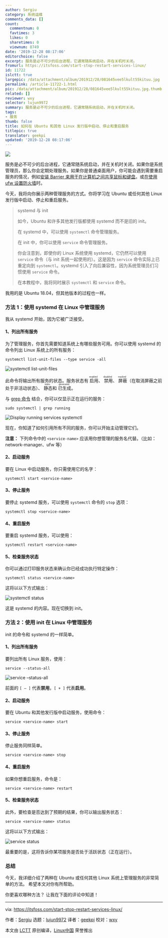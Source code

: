 ```yaml
---
author: Sergiu
category: 系统运维
comments_data: []
count:
  commentnum: 0
  favtimes: 3
  likes: 0
  sharetimes: 0
  viewnum: 8749
date: '2019-12-28 08:17:06'
editorchoice: false
excerpt: 服务是必不可少的后台进程，它通常随系统启动，并在关机时关闭。
fromurl: https://itsfoss.com/start-stop-restart-services-linux/
id: 11722
islctt: true
largepic: /data/attachment/album/201912/28/081645vee5lkult55kituu.jpg
permalink: /article-11722-1.html
pic: /data/attachment/album/201912/28/081645vee5lkult55kituu.jpg.thumb.jpg
related: []
reviewer: wxy
selector: lujun9972
summary: 服务是必不可少的后台进程，它通常随系统启动，并在关机时关闭。
tags:
- 服务
thumb: false
title: 如何在 Ubuntu 和其他 Linux 发行版中启动、停止和重启服务
titlepic: true
translator: geekpi
updated: '2019-12-28 08:17:06'
---
```


![](/data/attachment/album/201912/28/081645vee5lkult55kituu.jpg)


服务是必不可少的后台进程，它通常随系统启动，并在关机时关闭。如果你是系统管理员，那么你会定期处理服务。如果你是普通桌面用户，你可能会遇到需要重启服务的情况，例如[安装 Barrier 来用于在计算机之间共享鼠标和键盘](https://itsfoss.com/keyboard-mouse-sharing-between-computers/)。或[在使用 ufw 设置防火墙](https://itsfoss.com/set-up-firewall-gufw/)时。


今天，我将向你展示两种管理服务的方式。你将学习在 Ubuntu 或任何其他 Linux 发行版中启动、停止和重启服务。



> 
> systemd 与 init
> 
> 
> 如今，Ubuntu 和许多其他发行版都使用 systemd 而不是旧的 init。
> 
> 
> 在 systemd 中，可以使用 `systemctl` 命令管理服务。
> 
> 
> 在 init 中，你可以使用 `service` 命令管理服务。
> 
> 
> 你会注意到，即使你的 Linux 系统使用 systemd，它仍然可以使用 `service` 命令（与 init 系统一起使用的）。这是因为 `service` 命令实际上已重定向到 `systemctl`。systemd 引入了向后兼容性，因为系统管理员们习惯使用 `service` 命令。
> 
> 
> 在本教程中，我将同时展示 `systemctl` 和 `service` 命令。
> 
> 
> 


我用的是 Ubuntu 18.04，但其他版本的过程也一样。


### 方法 1：使用 systemd 在 Linux 中管理服务


我从 systemd 开始，因为它被广泛接受。


#### 1、列出所有服务


为了管理服务，你首先需要知道系统上有哪些服务可用。你可以使用 systemd 的命令列出 Linux 系统上的所有服务：



```
systemctl list-unit-files --type service -all
```

![systemctl list-unit-files](/data/attachment/album/201912/28/081710jtozi0gb00j9cxob.png)


此命令将输出所有服务的状态。服务状态有<ruby> 启用 <rt>  enabled </rt></ruby>、<ruby> 禁用 <rt>  disabled </rt></ruby>、<ruby> 屏蔽 <rt>  masked </rt></ruby>（在取消屏蔽之前处于非活动状态）、<ruby> 静态 <rt>  static </rt></ruby>和<ruby> 已生成 <rt>  generated </rt></ruby>。


与 [grep 命令](https://linuxhandbook.com/grep-command-examples/) 结合，你可以仅显示正在运行的服务：



```
sudo systemctl | grep running
```

![Display running services systemctl](/data/attachment/album/201912/28/081711eoog3bt2z333348o.jpg)


现在，你知道了如何引用所有不同的服务，你可以开始主动管理它们。


**注意：** 下列命令中的 `<service-name>` 应该用你想管理的服务名代替。（比如：network-manager、ufw 等）


#### 2、启动服务


要在 Linux 中启动服务，你只需使用它的名字：



```
systemctl start <service-name>
```

#### 3、停止服务


要停止 systemd 服务，可以使用 `systemctl` 命令的 `stop` 选项：



```
systemctl stop <service-name>
```

#### 4、重启服务


要重启 systemd 服务，可以使用：



```
systemctl restart <service-name>
```

#### 5、检查服务状态


你可以通过打印服务状态来确认你已经成功执行特定操作：



```
systemctl status <service-name>
```

这将以以下方式输出：


![systemctl status](/data/attachment/album/201912/28/081715rgx1maxpramgox4g.jpg)


这是 systemd 的内容。现在切换到 init。


### 方法 2：使用 init 在 Linux 中管理服务


init 的命令和 systemd 的一样简单。


#### 1、列出所有服务


要列出所有 Linux 服务，使用：



```
service --status-all
```

![service –status-all](/data/attachment/album/201912/28/081716p629oqhw59isg629.png)


前面的 `[ – ]` 代表**禁用**，`[ + ]` 代表**启用**。


#### 2、启动服务


要在 Ubuntu 和其他发行版中启动服务，使用命令：



```
service <service-name> start
```

#### 3、停止服务


停止服务同样简单。



```
service <service-name> stop
```

#### 4、重启服务


如果你想重启服务，命令是：



```
service <service-name> restart
```

#### 5、检查服务状态


此外，要检查是否达到了预期的结果，你可以输出服务状态：



```
service <service-name> status
```

这将以以下方式输出：


![service status](/data/attachment/album/201912/28/081717w0j0v0rdbvby0hgy.jpg)


最重要的是，这将告诉你某项服务是否处于活跃状态（正在运行）。


### 总结


今天，我详细介绍了两种在 Ubuntu 或任何其他 Linux 系统上管理服务的非常简单的方法。 希望本文对你有所帮助。


你更喜欢哪种方法？ 让我在下面的评论中知道！




---


via: <https://itsfoss.com/start-stop-restart-services-linux/>


作者：[Sergiu](https://itsfoss.com/author/sergiu/) 选题：[lujun9972](https://github.com/lujun9972) 译者：[geekpi](https://github.com/geekpi) 校对：[wxy](https://github.com/wxy)


本文由 [LCTT](https://github.com/LCTT/TranslateProject) 原创编译，[Linux中国](https://linux.cn/) 荣誉推出